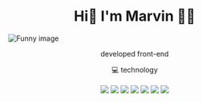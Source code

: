 

<h1 align='center'>
  Hi👋 I'm Marvin 👨‍💻
</h1>
<div>
  <img src="https://i.pinimg.com/originals/0b/8c/08/0b8c081b7b05dcc0aad6238856ea87d2.gif" alt="Funny image">
</div>

<p align='center'>
 developed front-end
</p>

<p align='center'>
  💻 technology<br/><br/>
  <img src="https://img.shields.io/badge/TypeScript-007ACC?style=for-the-badge&logo=typescript&logoColor=white" />
  <img src="https://img.shields.io/badge/Vue.js-35495E?style=for-the-badge&logo=vue.js&logoColor=4FC08D" />
  <img src="https://img.shields.io/badge/Tailwind_CSS-38B2AC?style=for-the-badge&logo=tailwind-css&logoColor=white" />
  <img src="https://img.shields.io/badge/JavaScript-F7DF1E?style=for-the-badge&logo=javascript&logoColor=black" />
  <img src="https://img.shields.io/badge/CSS3-1572B6?style=for-the-badge&logo=css3&logoColor=white" />
  <img src="https://img.shields.io/badge/Bootstrap-563D7C?style=for-the-badge&logo=bootstrap&logoColor=white" />
  <img src="https://img.shields.io/badge/HTML5-E34F26?style=for-the-badge&logo=html5&logoColor=white" />
  
  </p>



